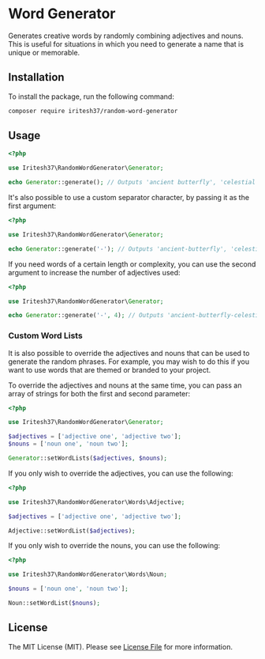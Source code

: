 # Word Generator

Generates creative words by randomly combining adjectives and nouns. 
This is useful for situations in which you need to generate a name that is unique or memorable.

## Installation

To install the package, run the following command:
```bash 
composer require iritesh37/random-word-generator
```

## Usage

```php
<?php

use Iritesh37\RandomWordGenerator\Generator;

echo Generator::generate(); // Outputs 'ancient butterfly', 'celestial flower', etc.

```

It's also possible to use a custom separator character, by passing it as the first argument:
```php
<?php

use Iritesh37\RandomWordGenerator\Generator;

echo Generator::generate('-'); // Outputs 'ancient-butterfly', 'celestial-flower', etc.

```

If you need words of a certain length or complexity, you can use the second argument to increase the number of adjectives used:
```php
<?php

use Iritesh37\RandomWordGenerator\Generator;

echo Generator::generate('-', 4); // Outputs 'ancient-butterfly-celestial-flower', etc.

```

### Custom Word Lists

It is also possible to override the adjectives and nouns that can be used to generate the random phrases. For example, you may wish to do this if you want to use words that are themed or branded to your project.

To override the adjectives and nouns at the same time, you can pass an array of strings for both the first and second parameter:

```php
<?php

use Iritesh37\RandomWordGenerator\Generator;

$adjectives = ['adjective one', 'adjective two'];
$nouns = ['noun one', 'noun two'];

Generator::setWordLists($adjectives, $nouns);
```

If you only wish to override the adjectives, you can use the following:

```php
<?php

use Iritesh37\RandomWordGenerator\Words\Adjective;

$adjectives = ['adjective one', 'adjective two'];

Adjective::setWordList($adjectives);
```

If you only wish to override the nouns, you can use the following:

```php
<?php

use Iritesh37\RandomWordGenerator\Words\Noun;

$nouns = ['noun one', 'noun two'];

Noun::setWordList($nouns);
```
## License

The MIT License (MIT). Please see [License File](LICENSE.md) for more information.